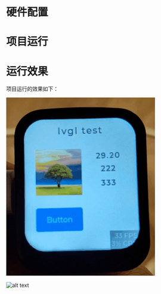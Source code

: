 

# 硬件配置



# 项目运行


# 运行效果

项目运行的效果如下：

![alt text](images/image.png)

![alt text](images/c4801dbc-7fea-471f-b7e9-687115e69086.gif)